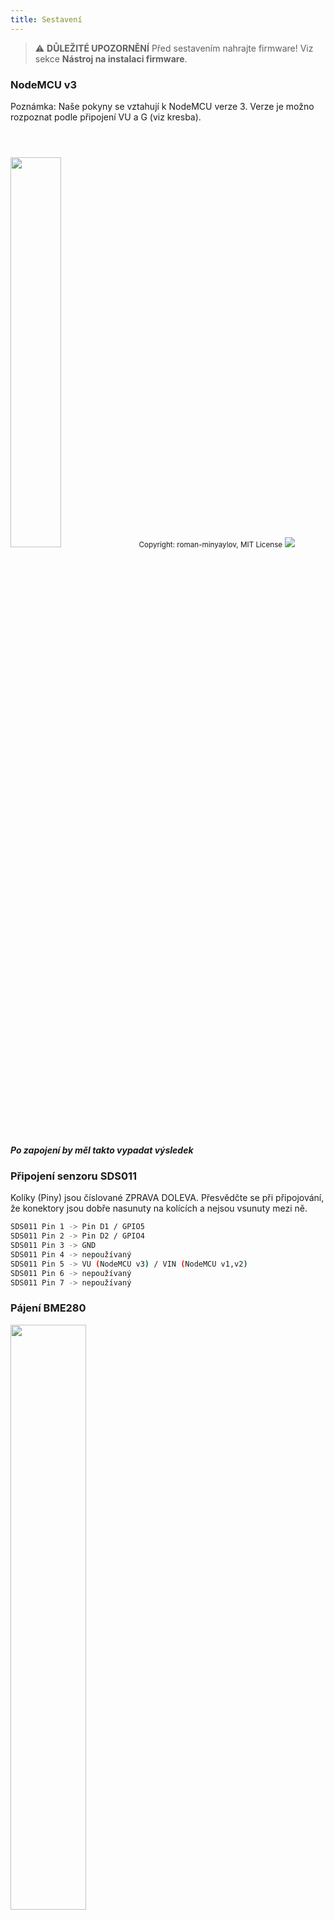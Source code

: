 ```yaml
---
title: Sestavení
---
```


> ⚠️ **DŮLEŽITÉ UPOZORNĚNÍ**
Před sestavením nahrajte firmware!
Viz sekce __Nástroj na instalaci firmware__.

### NodeMCU v3
Poznámka: Naše pokyny se vztahují k NodeMCU verze 3. Verze je možno rozpoznat podle připojení VU a G (viz kresba).

<img src="../docs/airrohr/airrohr-wiring-sds011-bme280.jpg" style="width:40%; margin-top: 3em" loading="lazy"/>
<small>Copyright: roman-minyaylov, MIT License</small>


<img src="../docs/airrohr/nodemcu-v3-bme280.jpeg" style="margin-top: 1em" loading="lazy"/>

##### Po zapojení by měl takto vypadat výsledek


### Připojení senzoru SDS011
Kolíky (Piny) jsou číslované ZPRAVA DOLEVA. Přesvědčte se při připojování, že konektory jsou dobře nasunuty na kolících a nejsou vsunuty mezi ně.
```bash
SDS011 Pin 1 -> Pin D1 / GPIO5
SDS011 Pin 2 -> Pin D2 / GPIO4
SDS011 Pin 3 -> GND
SDS011 Pin 4 -> nepoužívaný
SDS011 Pin 5 -> VU (NodeMCU v3) / VIN (NodeMCU v1,v2)
SDS011 Pin 6 -> nepoužívaný
SDS011 Pin 7 -> nepoužívaný
```

### Pájení BME280
<img src="../docs/airrohr/solder-a-bme-280.jpeg" style="width:49%; padding-right: 1em" class="items-center" loading="lazy"/>
<img src="../docs/airrohr/solder-bme-280.jpeg" style="width:49%;" loading="lazy"/>

Připojte kolíkovou lištu k desce BME280. Připájejte ji zezadu. Mezery mezi kolíky jsou velmi malé, takže buďte trpěliví a opatrní.

Trik spočívá v tom, že přitlačíte špičku pájky na kolík, tím ho trochu nahřejete a potom zlehka nanesete cín.



### Zapojení BME280
Kolíky (Piny) jsou číslované ZLEVA DOPRAVA.
```bash
VIN -> Pin 3V3 (3.3V)
GND->  GND/G
SDA -> Pin D3
SCL -> Pin D4
```

### Svažte všechno dohromady

 ##### Svažte NodeMCU a SDS011 dohromady
<img src="../docs/airrohr/tie-air-quality-sensor- together.jpeg" loading="lazy"/>
Stahovací svorkou svažte NodeMCU (ESP8266) a senzor SDS011 tak, aby Wifi anténa směřovala pryč od senzoru.

 ##### Připojte ohebnou trubičku
 <img src="../docs/airrohr/sds011-with-tube.jpeg" style="width:49%; padding-right: 1em" loading="lazy"/>
 <img src="../docs/airrohr/bme280-tied-to-tube.jpeg" style="width:49%;" loading="lazy"/>

* Připojte ohebnou trubičku k senzoru SDS011.
* Použijte další svorku pro připojení teplotního čidla BME280 k hadičce.
* Provlečte USB kabel skrz plastové koleno. Namontujte SDS011 tak, aby NodeMCU směřovala nahoru a ventilátor senzoru směřoval dolů.


 ##### Vložte senzor do plastového kolena
* Zasuňte součástky do kolena tak, aby se uvnitř zasekly.
* USB kabel, ohebná trubička and senzor BME280 by měly čouhat z konce plastového kolena.
* Spojte dohromady obě plastová kolena.

<img src="../docs/airrohr/sds011-jammed-into-tube.jpeg" loading="lazy"/>

 ##### Finalizace
* Snímač teploty umístěte na ohebné trubičce tak, any byl na okraji kolena.
* Ořízněte hadičku na koci kolena.
* Volitelné: Otevřené konce kolen je vhodné zakrýt jemnou síťkou. Vzduch tak může dovnitř proudit, ale hmyz zůstane venku.

<img src="../docs/airrohr/position-bme280.jpeg" loading="lazy"/>
